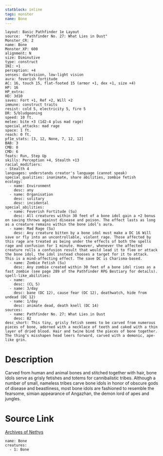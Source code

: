 ```yaml
---
statblock: inline
tags: monster
name: Bone
---
```

```statblock
layout: Basic Pathfinder 1e Layout
source:  "Pathfinder No. 27: What Lies in Dust"
Monster_CR: 2
name: Bone
Monster_XP: 600
alignment: N
size: Diminutive
type: construct
INI: +1
perception: +4
senses: darkvision, low-light vision
aura: feverish fortitude
AC: 16, touch 15, flat-footed 15 (armor +1, dex +1, size +4)
HP: 16
HP_extra: 
HD: 3d10
saves: Fort +1, Ref +2, Will +2
immune: construct traits
resist: cold 5, electricity 5, fire 5
DR: 5/bludgeoning
speed: 10 ft.
melee: bite +3 (1d2-4 plus mad rage)
special_attacks: mad rage
space: 1 ft.
reach: 0 ft.
pf1e_stats: [3, 12, None, 7, 12, 12]
BAB: 3
CMB: 0
CMD: 6
feats: Run, Step Up
skills: Perception +4, Stealth +13
racial_modifiers:
- Stealth 4
languages: understands creator's language (cannot speak)
special_qualities: inanimate, share abilities, zombie fetish
ecology:
  - name: Environment
    desc: any
  - name: Organisation
    desc: solitary
    desc: incidental
special_abilities:
  - name: Feverish Fortitude (Su)
    desc: All creatures within 30 feet of a bone idol gain a +2 bonus on saving throws against disease and poison. The effect lasts as long as a creature remains within the bone idol’s aura.
  - name: Mad Rage (Su)
    desc: Any creature bitten by a bone idol must make a DC 16 Will save or fly into an uncontrollable, violent rage. Those affected by this rage are treated as being under the effects of both the spells rage and confusion for 1 minute. However, whenever the affected creature rolls a confusion result that would lead it to flee or attack the bone idol, the idol instead chooses a target for it to attack. This is a mind-affecting effect. The save DC is Charisma-based.
  - name: Zombie Fetish (Su)
    desc: Any zombie created within 30 feet of a bone idol rises as a fast zombie (see page 289 of the Pathfinder RPG Bestiary for details).
spell-like_abilities:
  - name:
    desc: (CL 5)
  - name: 3/day
    desc: bane (DC 12), cause fear (DC 12), deathwatch, hide from undead (DC 12)
  - name: 1/day
    desc: animate dead, death knell (DC 14)
sources:
  - name: Pathfinder No. 27: What Lies in Dust
    desc: 82
desc_short: This tiny, grisly fetish seems to be carved from numerous pieces of bone, adorned with a necklace of teeth and caked with a thin layer of dried blood. Hair and twine bind the pieces of bone together. The thing’s misshapen head leers forward, carved with a demonic, ape-like grin.
```
# Description
Carved from human and animal bones and stitched together with hair, bone idols serve as grisly fetishes and totems for cannibalistic tribes. Although a number of small, nameless tribes carve bone idols in honor of obscure gods of disease and beastliness, most bone idols are fashioned to resemble the fearsome, simian appearance of Angazhan, the demon lord of apes and jungles.
# Source Link
[Archives of Nethys](https://aonprd.com/MonsterDisplay.aspx?ItemName=Bone)
```encounter-table
name: Bone
creatures:
  - 1: Bone
```

